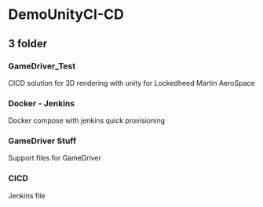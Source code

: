 # DemoUnityCI-CD
## 3 folder

### GameDriver_Test
CICD solution for 3D rendering with unity for Lockedheed Martin AeroSpace

### Docker - Jenkins
Docker compose with jenkins quick provisioning

### GameDriver Stuff
Support files for GameDriver

### CICD
Jenkins file
